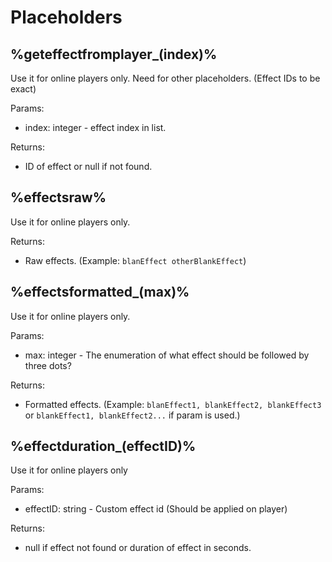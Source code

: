 # Placeholders

## %geteffectfromplayer_(index)%

Use it for online players only.
Need for other placeholders. (Effect IDs to be exact)

Params:
* index: integer - effect index in list.

Returns:
* ID of effect or null if not found.

## %effectsraw%

Use it for online players only.

Returns:
* Raw effects. (Example: `blanEffect otherBlankEffect`)

## %effectsformatted_(max)%

Use it for online players only.

Params:
* max: integer - The enumeration of what effect should be followed by three dots?

Returns:
* Formatted effects. (Example: `blanEffect1, blankEffect2, blankEffect3` or `blankEffect1, blankEffect2...` if param is used.)

## %effectduration_(effectID)%

Use it for online players only

Params:
* effectID: string - Custom effect id (Should be applied on player)

Returns:
* null if effect not found or duration of effect in seconds.

